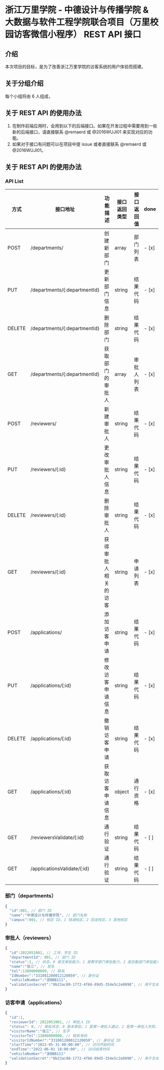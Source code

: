 # 浙江万里学院 - 中德设计与传播学院 & 大数据与软件工程学院联合项目（万里校园访客微信小程序） REST API 接口

## 介绍

本次项目的目标，是为了改善浙江万里学院的访客系统的用户体验而搭建。

## 关于分组介绍

每个小组将由 6 人组成，

## 关于 REST API 的使用办法

1. 在制作前端应用时，会用到以下的后端接口。如果在开发过程中需要用到一些新的后端接口，请直接联系 @remaerd 或 @2016WUJI01 来实现对应的功能。
2. 如果对于接口有问题可以在项目中提 issue 或者直接联系 @remaerd 或 @2016WUJI01。

## 关于 REST API 的使用办法

### API List

| 方式   | 接口地址                     | 功能描述             | 接口返回类型 | 接口返回值 | done  |
| ------ | ---------------------------- | -------------------- | ------------ | ---------- | ----- |
| POST   | /departments/                | 创建新部门           | array        | 部门列表   | - [x] |
| PUT    | /departments/{:departmentId} | 更新部门信息         | string       | 结果代码   | - [x] |
| DELETE | /departments/{:departmentId} | 删除部门             | string       | 结果代码   | - [x] |
| GET    | /departments/{:departmentId} | 获取部门的审批人     | array        | 审批人列表 | - [x] |
| POST   | /reviewers/                  | 新建审批人           | string       | 结果代码   | - [x] |
| PUT    | /reviewers/{:id}             | 更改审批人信息       | string       | 结果代码   | - [x] |
| DELETE | /reviewers/{:id}             | 删除审批人           | string       | 结果代码   | - [x] |
| GET    | /reviewers/{:id}             | 获得审批人相关的访客 | string       | 申请列表   | - [x] |
| POST   | /applications/               | 添加访客申请         | string       | 结果代码   | - [x] |
| PUT    | /applications/{:id}          | 修改访客申请信息     | string       | 结果代码   | - [x] |
| DELETE | /applications/{:id}          | 撤销访客申请         | string       | 结果代码   | - [x] |
| GET    | /applications/{:id}          | 获取访客申请信息     | object       | 通行资格   | - [x] |
| GET    | /reviewersValidate/{:id}     | 通行验证             | string       | 结果代码   | - [ ] |
| GET    | /applicationsValidate/{:id}  | 通行验证             | string       | 结果代码   | - [ ] |


### 部门（departments）

```javascript
{
  "id":001, // 部门 ID
  "name":"中德设计与传播学院", // 部门名称
  "campus":001, // 校区 ID，1 钱湖校区，2 回龙校区，3 其他校区
}
```

### 审批人（reviewers）

```javascript
{
  "id":2022051001, // 工号，学生 ID
  "departmentId": 001, // 部门 ID
  "status":1, // 状态，0 是无审批能力，1 是教学部门审批能力，2 是后勤部门审批能力
  "name":"张三", // 姓名
  "tel":13800000000, // 联系
  "IdNumber":"331081200012120059", // 身份证
  "vehicleNumber":"浙BBB111",
  "validationSecret":"0b23ac80-1772-4f66-89d5-354e5c2e0898", // 用于生成访客二维码的 UUID
}
```

### 访客申请（applications）

```javascript
{
  "id":1,
  "reviewerId": 2022051001, // 审批人 ID
  "status": 0, // 审批状态，0 是未审批，1 是第一审批人通过，2 是第一审批人失败，3 是第二审批人通过，4 时第二审批人失败
  "visitorName":"张三", // 名字
  "visitorTel":13800000000, // 联系号码
  "visitorIdNumber":"331081200012120059", // 身份证 ID
  "startTime":"2022-05-31 08:00:00", // 访问开始时间
  "endTime":"2022-06-01 18:00:00", // 访问结束时间
  "vehicleNumber":"浙BBB111"
  "validationSecret":"0b23ac80-1772-4f66-89d5-354e5c2e0898", // 用于生成访客二维码的 UUID
}
```

